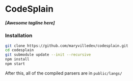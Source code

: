 # CodeSplain

##### [Awesome tagline here]

### Installation
```sh
git clone https://github.com/maryvilledev/codesplain.git
cd codesplain
git submodule update --init --recursive
npm install
npm start
```
After this, all of the compiled parsers are in `public/langs/`
